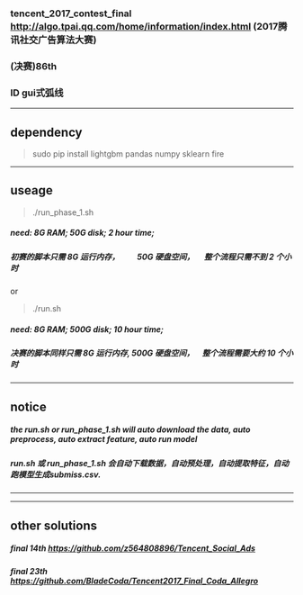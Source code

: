 ### tencent_2017_contest_final    http://algo.tpai.qq.com/home/information/index.html (2017腾讯社交广告算法大赛) 
### (决赛)86th      
###  ID  gui式弧线  
---------------------------------------------------------------------------------------------



## dependency
> sudo pip install lightgbm  pandas  numpy  sklearn   fire

---------------------------------------------------------------------------------------------


## useage

> ./run_phase_1.sh
##### need:      8G RAM;       50G disk;     2 hour time;
##### 初赛的脚本只需 8G 运行内存，　　  50G 硬盘空间，　 整个流程只需不到 2 个小时


or 


> ./run.sh
##### need:      8G RAM;       500G disk;    10 hour time;
##### 决赛的脚本同样只需 8G 运行内存,       500G 硬盘空间，　整个流程需要大约 10 个小时



---------------------------------------------------------------------------------------------

## notice 
##### the run.sh or run_phase_1.sh will auto download the data,  auto preprocess, auto extract feature, auto run model 
##### run.sh 或 run_phase_1.sh 会自动下载数据，自动预处理，自动提取特征，自动跑模型生成submiss.csv.


---------------------------------------------------------------------------------------------
---------------------------------------------------------------------------------------------

## other solutions    
##### final 14th  https://github.com/z564808896/Tencent_Social_Ads
##### final 23th  https://github.com/BladeCoda/Tencent2017_Final_Coda_Allegro
